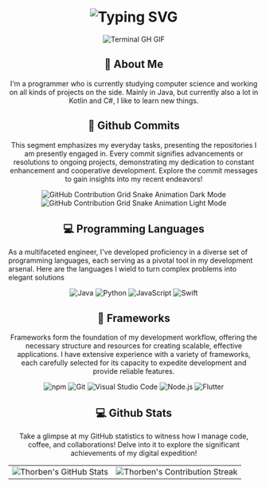 <div align="center">
    <h1><img src="https://readme-typing-svg.herokuapp.com?font=Jetbrains+mono&size=35&duration=5000&color=33FF33&center=true&vCenter=true&width=490&lines=Hey..+I'm+DuckOverflow;This+is..;..my+Github..;" alt="Typing SVG"/></h1>
    <p><img src="termina-gh.gif" alt="Terminal GH GIF" /></p>
</div>

<div align="center">
    <h2>🚀 About Me</h2>
<!--     <p><img src="termina-gh.gif" alt="Terminal GH GIF" /></p> -->
    <p>I'm a programmer who is currently studying computer science and working on all kinds of projects on the side. Mainly in Java, but currently also a lot in Kotlin and C#, I like to learn new things. </p>
</div>
<!--
<div align="center">
<h2 align="center" class="section-heading">🌐 Connect with Me</h2>
<p> To connect with me, you can find my professional profile and contact details on LinkedIn, or explore more about my projects and interests through my Linktree. Feel free to reach out for collaborations, opportunities, or just to exchange ideas about the latest in software development and technology. Let's innovate together! </p>
<div align="center">
  <a href="https://www.linkedin.com/in/zane-pearton">
    <img src="https://img.shields.io/badge/ZanePearton-0077B5?style=for-the-badge&logo=linkedin&logoColor=white" alt="LinkedIn"/>
  </a>
  <a href="https://linktr.ee/zanepearton">
    <img src="https://img.shields.io/badge/Linktree-39E09B?style=for-the-badge&logo=Linktree&logoColor=white" alt="Linktree"/>
  </a>
<a href="https://github.com/ZanePearton/ZanePearton" target="_blank">
    <img src="https://img.shields.io/badge/View%20on%20GitHub-%230077B5.svg?&style=for-the-badge&logo=github&logoColor=white" alt="GitHub Skyline"/>
</a>
<img src="https://komarev.com/ghpvc/?username=ZanePearton&style=for-the-badge" alt="Profile views" />
</div>
-->
<div align="center">
  <h2>🚀 Github Commits</h2>
    <p>This segment emphasizes my everyday tasks, presenting the repositories I am presently engaged in. Every commit signifies advancements or resolutions to ongoing projects, demonstrating my dedication to constant enhancement and cooperative development. Explore the commit messages to gain insights into my recent endeavors!</p>
  <img src="https://raw.githubusercontent.com/duck-overflow/duck-overflow/output/github-contribution-grid-snake-dark.svg#gh-dark-mode-only" alt="GitHub Contribution Grid Snake Animation Dark Mode"/>
  <img src="https://raw.githubusercontent.com/duck-overflow/duck-overflow/output/github-contribution-grid-snake.svg#gh-light-mode-only" alt="GitHub Contribution Grid Snake Animation Light Mode"/>
</div>

<h2 align="center" class="section-heading">💻 Programming Languages</h2>
<p> As a multifaceted engineer, I've developed proficiency in a diverse set of programming languages, each serving as a pivotal tool in my development arsenal. Here are the languages I wield to turn complex problems into elegant solutions</p>
<div align="center">
  <img src="https://img.shields.io/badge/Java-007396?style=for-the-badge&logo=java&logoColor=white" alt="Java" />
  <img src="https://img.shields.io/badge/Python-3776AB?style=for-the-badge&logo=python&logoColor=white" alt="Python"/>
  <img src="https://img.shields.io/badge/JavaScript-F7DF1E?style=for-the-badge&logo=javascript&logoColor=black" alt="JavaScript"/>
  <!--<img src="https://img.shields.io/badge/PowerShell-5391FE?style=for-the-badge&logo=powershell&logoColor=white" alt="PowerShell"/>
  <img src="https://img.shields.io/badge/Bash-4EAA25?style=for-the-badge&logo=gnu-bash&logoColor=white" alt="Bash"/>-->
  <img src="https://img.shields.io/badge/Swift-FA7343?style=for-the-badge&logo=swift&logoColor=white" alt="Swift"/>
  <!--<img src="https://img.shields.io/badge/YAML-0A0A0A?style=for-the-badge" alt="YAML"/>
  <img src="https://img.shields.io/badge/Go-00ADD8?style=for-the-badge&logo=go&logoColor=white" alt="Go"/>-->

<h2 align="center" class="section-heading">🔧 Frameworks</h2>
<p>Frameworks form the foundation of my development workflow, offering the necessary structure and resources for creating scalable, effective applications. I have extensive experience with a variety of frameworks, each carefully selected for its capacity to expedite development and provide reliable features.</p>
<div align="center">
  <!--<img src="https://img.shields.io/badge/React-20232A?style=for-the-badge&logo=react&logoColor=61DAFB" alt="React"/>
  <img src="https://img.shields.io/badge/Svelte-FF3E00?style=for-the-badge&logo=svelte&logoColor=white" alt="Svelte"/>
  <img src="https://img.shields.io/badge/TensorFlow-FF6F00?style=for-the-badge&logo=tensorflow&logoColor=white" alt="TensorFlow"/>-->
  <img src="https://img.shields.io/badge/npm-CB3837?style=for-the-badge&logo=npm&logoColor=white" alt="npm"/>
  <img src="https://img.shields.io/badge/Git-F05032?style=for-the-badge&logo=git&logoColor=white" alt="Git"/>
  <img src="https://img.shields.io/badge/Visual%20Studio%20Code-007ACC?style=for-the-badge&logo=visualstudiocode&logoColor=white" alt="Visual Studio Code"/>
  <!--<img src="https://img.shields.io/badge/Vue.js-4FC08D?style=for-the-badge&logo=vuedotjs&logoColor=white" alt="Vue.js"/>
  <img src="https://img.shields.io/badge/Django-092E20?style=for-the-badge&logo=django&logoColor=green" alt="Django"/>
  <img src="https://img.shields.io/badge/Firebase-FFCA28?style=for-the-badge&logo=firebase&logoColor=white" alt="Firebase"/>
  <img src="https://img.shields.io/badge/Bootstrap-7952B3?style=for-the-badge&logo=bootstrap&logoColor=white" alt="Bootstrap"/>-->
  <img src="https://img.shields.io/badge/Node.js-339933?style=for-the-badge&logo=nodedotjs&logoColor=white" alt="Node.js"/>
  <!--<img src="https://img.shields.io/badge/Flask-000000?style=for-the-badge&logo=flask&logoColor=white" alt="Flask"/>-->
  <img src="https://img.shields.io/badge/Flutter-02569B?style=for-the-badge&logo=flutter&logoColor=white" alt="Flutter"/> 
</div>

<div align="center">
<h2 align="center" class="section-heading"> 💻 Github Stats</h2>
<p>Take a glimpse at my GitHub statistics to witness how I manage code, coffee, and collaborations! Delve into it to explore the significant achievements of my digital expedition!</p>
 <table align="center" width="100%" height="100%" >
    <tr>
       <td><img style="border: none;" src="https://github-profile-summary-cards.vercel.app/api/cards/profile-details?username=duck-overflow&theme=github_dark" alt="Thorben's GitHub Stats"/></td>   
       <td><img style="border: none;" src="https://github-readme-streak-stats.herokuapp.com/?user=duck-overflow&theme=merko" alt="Thorben's Contribution Streak"/></td>
    </tr>
 </table>

 <table align="center" width="100%" height="100%" >
    <tr>
        <td><img style="border: none;" src="https://github-profile-summary-cards.vercel.app/api/cards/stats?username=duck-overflow&theme=github_dark" alt="Thorben's GitHub Stats"/></td>
        <td><img style="border: none;" src="https://github-profile-summary-cards.vercel.app/api/cards/productive-time?username=duck-overflow&theme=github_dark&utcOffset=10" alt="Thorben's GitHub Stats"/>
        <td><img style="border: none;" src="https://github-profile-summary-cards.vercel.app/api/cards/repos-per-language?username=duck-overflow&theme=github_dark" alt="Thorben's GitHub Stats"/></td>
        <td><img style="border: none;" src="https://github-profile-summary-cards.vercel.app/api/cards/most-commit-language?username=duck-overflow&theme=github_dark" alt="Thorben's GitHub Stats"/></td>
    </tr>
 </table>
</div>
